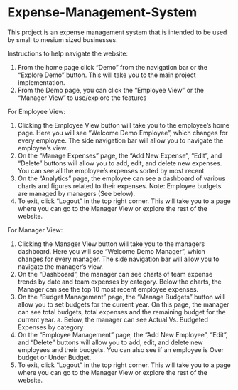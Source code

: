 # Expense-Management-System
This project is an expense management system that is intended to be used by small to mesium sized businesses.

Instructions to help navigate the website:
1)	From the home page click “Demo” from the navigation bar or the “Explore Demo” button. This will take you to the main project implementation.
2)	From the Demo page, you can click the “Employee View” or the “Manager View” to use/explore the features 

For Employee View:
1)	Clicking the Employee View button will take you to the employee’s home page. Here you will see “Welcome Demo Employee”, which changes for every employee. The side navigation bar will allow you to navigate the employee’s view.
2)	On the “Manage Expenses” page, the “Add New Expense”, “Edit”, and “Delete” buttons will allow you to add, edit, and delete new expenses. You can see all the employee’s expenses sorted by most recent.
3)	On the “Analytics” page, the employee can see a dashboard of various charts and figures related to their expenses. Note: Employee budgets are managed  by managers (See below). 
4)	To exit, click “Logout” in the top right corner. This will take you to a page where you can go to the Manager View or explore the rest of the website.

For Manager View:
1)	Clicking the Manager View button will take you to the managers dashboard. Here you will see “Welcome Demo Manager”, which changes for every manager. The side navigation bar will allow you to navigate the manager’s view.
2)	On the “Dashboard”, the manager can see charts of team expense trends by date and team expenses by category. Below the charts, the Manager can see the top 10 most recent employee expenses.
3)	 On the “Budget Management” page, the “Manage Budgets” button will allow you to set budgets for the current year. On this page, the manager can see total budgets, total expenses and the remaining budget for the current year. 
a.	Below, the manager can see Actual Vs. Budgeted Expenses by category
4)	On the “Employee Management” page, the “Add New Employee”, “Edit”, and “Delete” buttons will allow you to add, edit, and delete new employees and their budgets. You can also see if an employee is Over budget or Under Budget.
5)	To exit, click “Logout” in the top right corner. This will take you to a page where you can go to the Manager View or explore the rest of the website.

